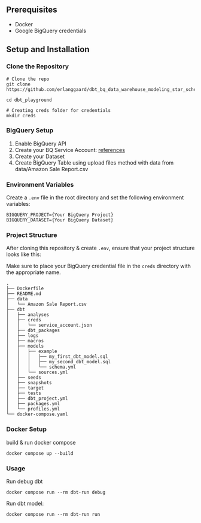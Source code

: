 ## Prerequisites
- Docker 
- Google BigQuery credentials

## Setup and Installation
### Clone the Repository
```
# Clone the repo
git clone https://github.com/erlanggaard/dbt_bq_data_warehouse_modeling_star_schema

cd dbt_playground

# Creating creds folder for credentials
mkdir creds
```
### BigQuery Setup
1. Enable BigQuery API 
2. Create your BQ Service Account: [references](https://docs.openbridge.com/en/articles/1856793-how-to-set-up-google-bigquery-creating-and-configuring-service-accounts-in-google-cloud-console) 
3. Create your Dataset
4. Create BigQuery Table using upload files method with data from data/Amazon Sale Report.csv 

### Environment Variables
Create a `.env` file in the root directory and set the following environment variables:
```
BIGQUERY_PROJECT={Your BigQuery Project}
BIGQUERY_DATASET={Your BigQuery Dataset}
```

### Project Structure
After cloning this repository & create `.env`, ensure that your project structure looks like this:

Make sure to place your BigQuery credential file in the `creds` directory with the appropriate name.
```
.
├── Dockerfile
├── README.md
├── data
│   └── Amazon Sale Report.csv
├── dbt
│   ├── analyses
│   ├── creds
│   │   └── service_account.json
│   ├── dbt_packages
│   ├── logs
│   ├── macros
│   ├── models
│   │   ├── example
│   │   │   ├── my_first_dbt_model.sql
│   │   │   ├── my_second_dbt_model.sql
│   │   │   └── schema.yml
│   │   └── sources.yml
│   ├── seeds
│   ├── snapshots
│   ├── target
│   ├── tests
│   ├── dbt_project.yml
│   ├── packages.yml
│   └── profiles.yml
└── docker-compose.yaml
```

### Docker Setup
build & run docker compose 
```
docker compose up --build
```

### Usage
Run debug dbt
```
docker compose run --rm dbt-run debug
```

Run dbt model:
```
docker compose run --rm dbt-run run
```
